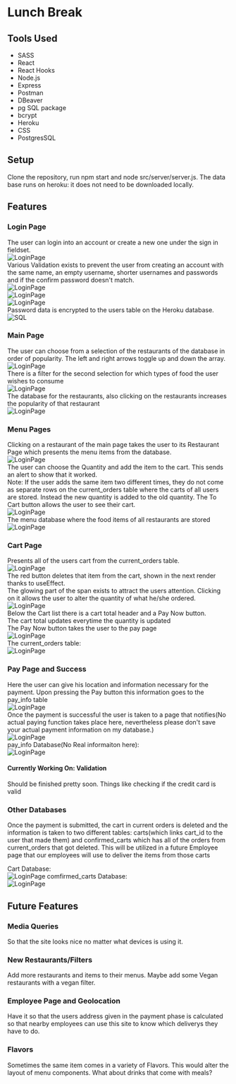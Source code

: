 # Lunch Break
## Tools Used
- SASS
- React
- React Hooks
- Node.js 
- Express
- Postman
- DBeaver
- pg SQL package
- bcrypt
- Heroku
- CSS
- PostgresSQL

## Setup
Clone the repository, run npm start and node src/server/server.js. The data base runs on heroku: it does not need to be downloaded locally.  

## Features

### Login Page
The user can login into an account or create a new one under the sign in fieldset.  
![LoginPage](./src/images/LoginPage.png)  
Various Validation exists to prevent the user from creating an account with the same name, an empty username, shorter usernames and passwords
and if the confirm password doesn't match.  
![LoginPage](./src/images/LoginErr.png)  
![LoginPage](./src/images/SigninErrs.png)  
![LoginPage](./src/images/UsedUserName.png)  
Password data is encrypted to the users table on the Heroku database.
![SQL](./src/images/UsersSQL.png)  
### Main Page
The user can choose from a selection of the restaurants of the database in order of popularity. The left and right arrows toggle up and down the array.   
![LoginPage](./src/images/MainSelector.png)  
There is a filter for the second selection for which types of food the user wishes to consume  
![LoginPage](./src/images/MainFilters.png)  
The database for the restaurants, also clicking on the restaurants increases the popularity of that restaurant  
![LoginPage](./src/images/RestaurantsSQL.png)  

### Menu Pages
Clicking on a restaurant of the main page takes the user to its Restaurant Page which presents the menu items from the database.  
![LoginPage](./src/images/Menu1.png)  
The user can choose the Quantity and add the item to the cart. This sends an alert to show that it worked.  
Note: If the user adds the same item two different times, they do not come as separate rows on the current_orders table where the carts of all users are stored. Instead the new quantity is added to the old quantity. The To Cart button allows the user to see their cart.   
![LoginPage](./src/images/Menu2.png)  
The menu database where the food items of all restaurants are stored
![LoginPage](./src/images/Menu3.png)  
### Cart Page
Presents all of the users cart from the current_orders table.  
![LoginPage](./src/images/CartPage1.png)  
The red button deletes that item from the cart, shown in the next render thanks to useEffect.  
The glowing part of the span exists to attract the users attention. Clicking on it allows the user to alter the quantity of what he/she ordered.  
![LoginPage](./src/images/CartPage2.png)  
Below the Cart list there is a cart total header and a Pay Now button.  
The cart total updates everytime the quantity is updated  
The Pay Now button takes the user to the pay page  
![LoginPage](./src/images/CartPage3.png)  
The current_orders table:  
![LoginPage](./src/images/CartPage4.png)  


### Pay Page and Success
Here the user can give his location and information necessary for the payment. Upon pressing the Pay button this information goes to the pay_info table  
![LoginPage](./src/images/Pay1.png)  
Once the payment is successful the user is taken to a page that notifies(No actual paying function takes place here, nevertheless please don't save your actual payment information on my database.)  
![LoginPage](./src/images/Pay2.png)  
pay_info Database(No Real informaiton here):  
![LoginPage](./src/images/Pay4.png) 

#### Currently Working On: Validation
Should be finished pretty soon. Things like checking if the credit card is valid 

### Other Databases
Once the payment is submitted, the cart in current orders is deleted and the information is taken to two different tables: carts(which links cart_id to the user that made them) and confirmed_carts which has all of the orders from current_orders that got deleted. This will be utilized in a future Employee page that our employees will use to deliver the items from those carts  
  
Cart Database:  
![LoginPage](./src/images/Pay3.png) 
comfirmed_carts Database:  
![LoginPage](./src/images/Pay5.png) 

## Future Features

### Media Queries
So that the site looks nice no matter what devices is using it.  
### New Restaurants/Filters
Add more restaurants and items to their menus. Maybe add some Vegan restaurants with a vegan filter.  
### Employee Page and Geolocation
Have it so that the users address given in the payment phase is calculated so that nearby employees can use this site to know which deliverys they have to do.  
### Flavors
Sometimes the same item comes in a variety of Flavors. This would alter the layout of menu components. What about drinks that come with meals?  

